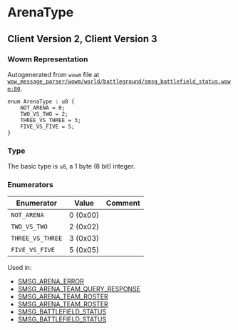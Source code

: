 # ArenaType

## Client Version 2, Client Version 3

### Wowm Representation

Autogenerated from `wowm` file at [`wow_message_parser/wowm/world/battleground/smsg_battlefield_status.wowm:80`](https://github.com/gtker/wow_messages/tree/main/wow_message_parser/wowm/world/battleground/smsg_battlefield_status.wowm#L80).

```rust,ignore
enum ArenaType : u8 {
    NOT_ARENA = 0;
    TWO_VS_TWO = 2;
    THREE_VS_THREE = 3;
    FIVE_VS_FIVE = 5;
}
```
### Type
The basic type is `u8`, a 1 byte (8 bit) integer.
### Enumerators
| Enumerator | Value  | Comment |
| --------- | -------- | ------- |
| `NOT_ARENA` | 0 (0x00) |  |
| `TWO_VS_TWO` | 2 (0x02) |  |
| `THREE_VS_THREE` | 3 (0x03) |  |
| `FIVE_VS_FIVE` | 5 (0x05) |  |

Used in:
* [SMSG_ARENA_ERROR](smsg_arena_error.md)
* [SMSG_ARENA_TEAM_QUERY_RESPONSE](smsg_arena_team_query_response.md)
* [SMSG_ARENA_TEAM_ROSTER](smsg_arena_team_roster.md)
* [SMSG_ARENA_TEAM_ROSTER](smsg_arena_team_roster.md)
* [SMSG_BATTLEFIELD_STATUS](smsg_battlefield_status.md)
* [SMSG_BATTLEFIELD_STATUS](smsg_battlefield_status.md)


